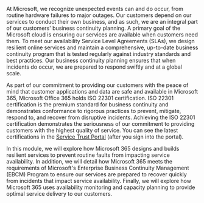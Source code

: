 At Microsoft, we recognize unexpected events can and do occur, from routine hardware failures to major outages. Our customers depend on our services to conduct their own business, and as such, we are an integral part of our customers' business continuity planning. A primary goal of the Microsoft cloud is ensuring our services are available when customers need them. To meet our availability Service Level Agreements (SLAs), we design resilient online services and maintain a comprehensive, up-to-date business continuity program that is tested regularly against industry standards and best practices. Our business continuity planning ensures that when incidents do occur, we are prepared to respond swiftly and at a global scale.

As part of our commitment to providing our customers with the peace of mind that customer applications and data are safe and available in Microsoft 365, Microsoft Office 365 holds ISO 22301 certification. ISO 22301 certification is the premium standard for business continuity and demonstrates conformance to rigorous practices to prevent, mitigate, respond to, and recover from disruptive incidents. Achieving the ISO 22301 certification demonstrates the seriousness of our commitment to providing customers with the highest quality of service. You can see the latest certifications in the [Service Trust Portal](https://servicetrust.microsoft.com/?azure-portal=true) (after you sign into the portal).

In this module, we will explore how Microsoft 365 designs and builds resilient services to prevent routine faults from impacting service availability. In addition, we will detail how Microsoft 365 meets the requirements of Microsoft's Enterprise Business Continuity Management (EBCM) Program to ensure our services are prepared to recover quickly from incidents that impact service availability. Finally, we will explore how Microsoft 365 uses availability monitoring and capacity planning to provide optimal service delivery to our customers.
